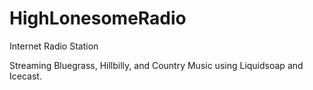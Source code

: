 # HighLonesomeRadio
Internet Radio Station


Streaming Bluegrass, Hillbilly, and Country Music using Liquidsoap and Icecast.
